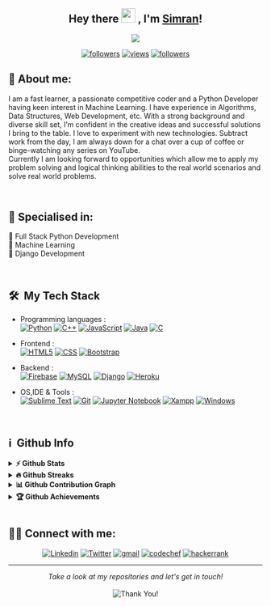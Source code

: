 <h2 align="center">
  Hey there <img src="https://media.giphy.com/media/hvRJCLFzcasrR4ia7z/giphy.gif" width="28"> , I'm <a href="http://simrandhiman.me/">Simran</a>!
   
</h2>

<p align="center">
  <img src="https://readme-typing-svg.herokuapp.com/?lines=Passionate%20Coder;Self%20taught%20Python%20Programmer&center=true&width=500&height=50">
</p>


<p align="center">
  <a href="https://www.youtube.com/c/DevProTips?sub_confirmation=1">
  <a href="https://twitter.com/simran_2104">
    <img alt="followers" title="Follow me on Twitter" src="https://img.shields.io/twitter/follow/simran_2104?color=55960c&labelColor=488207&label=Follow&logo=twitter&logoColor=white&style=for-the-badge"/></a>
    <a href="#">
    <img alt="views" title="Github views" src="https://komarev.com/ghpvc/?username=simran2104&label=github-profile-views"/></a>
  <a href="https://github.com/simran2104">
    <img alt="followers" title="Follow me on Github" src="https://img.shields.io/github/followers/simran2104?color=236ad3&labelColor=1155ba&style=for-the-badge&logo=github&label=Follow"/></a>
    </p>


## 👩 About me:
<p>
  I am a fast learner, a passionate competitive coder and a Python Developer having keen interest in Machine Learning. I have experience in Algorithms, Data Structures, Web Development, etc. With a strong background and diverse skill set, I’m confident in the creative ideas and successful solutions I bring to the table. I love to experiment with new technologies.  Subtract work from the day, I am always down for a chat over a cup of coffee or binge-watching any series on YouTube.<br>
Currently I am looking forward to opportunities which allow me to apply my problem solving and logical thinking abilities to the real world scenarios and solve real world problems.
</p><br>

<h2>🥇 Specialised in:</h2>
<p>🔸 Full Stack Python Development
  <br>🔸 Machine Learning
  <br>🔸 Django Development
<p>
<br>
<h2> 🛠 &nbsp;My Tech Stack</h2>

- Programming languages : <br />
  [![Python](https://img.shields.io/badge/Python-14354C?style=flat&logo=python&logoColor=white)](https://www.python.org) [![C++](https://img.shields.io/badge/C%2B%2B-00599C?style=flat&logo=c%2B%2B&logoColor=white)](https://www.cplusplus.com/) [![JavaScript](https://img.shields.io/badge/JavaScript-F7DF1E?style=flat&logo=javascript&logoColor=black)](https://developer.mozilla.org/en-US/docs/Web/JavaScript) [![Java](https://img.shields.io/badge/Java-2d81ad?style=flat&logo=java&logoColor=white)](https://www.java.com/en/) [![C](https://img.shields.io/badge/C-00599C?style=flat&logo=c&logoColor=white)](https://www.cprogramming.com/)
  
- Frontend : <br />
  [![HTML5](https://img.shields.io/badge/HTML5-E34F26?style=flat&logo=html5&logoColor=white)](https://www.w3.org/html/)  [![CSS](https://img.shields.io/badge/CSS-blue?style=flat&logo=css3&logoColor=white)](https://www.w3.org/Style/CSS/Overview.en.html) [![Bootstrap](https://img.shields.io/badge/Bootstrap-563D7C?style=flat&logo=bootstrap&logoColor=white)](https://getbootstrap.com)
  
- Backend : <br />
  [![Firebase](https://img.shields.io/badge/-Firebase-2C2D72?style=flat&logo=firebase&logoColor=FFCA28)](https://firebase.google.com/) [![MySQL](https://img.shields.io/badge/MySQL-00000F?style=flat&logo=mysql&logoColor=white)](https://www.mysql.com/) [![Django](https://img.shields.io/badge/Django-0b4523?style=flat&logo=django&logoColor=white)](https://www.djangoproject.com/) [![Heroku](https://img.shields.io/badge/Heroku-430098?style=flat&logo=heroku&logoColor=white)](https://heroku.com) 
  
- OS,IDE & Tools : <br />
  [![Sublime Text](http://img.shields.io/badge/-Sublime%20Text-grey?style=flat&logo=sublime-text&logoColor=eb9009)](https://www.sublimetext.com/3) [![Git](https://img.shields.io/badge/Git-F05032?style=flat&logo=git&logoColor=white)](https://git-scm.com/) [![Jupyter Notebook](https://img.shields.io/badge/Jupyter-grey?style=flat&logo=Jupyter&logoColor=orange)](https://jupyter.org/) [![Xampp](https://img.shields.io/badge/Xampp-orange?style=flat&logo=Xampp&logoColor=white)](https://www.apachefriends.org/index.html) [![Windows](https://img.shields.io/badge/Windows-blue?style=flat&logo=Windows&logoColor=white)](https://www.microsoft.com/en-in/windows)
<br>


<h2>ℹ️ &nbsp;Github Info</h2>
<details>	
  <summary><b>⚡ Github Stats</b></summary>
<p align="center"><img height="180em" src="https://github-readme-stats.vercel.app/api?username=simran2104&hide_border=true&count_private=true&show_icons=true&theme=radical" alt="simran2104" align = "center"/>
<img height="180em" src="https://github-readme-stats.vercel.app/api/top-langs?username=simran2104&show_icons=true&locale=en&layout=compact&hide_border=true&theme=radical" alt="simran2104" align = "center"/></p>
</details>
<details>
 <summary><b>🔥 Github Streaks</b></summary>
<p align="center"><img src="https://github-readme-streak-stats.herokuapp.com/?user=simran2104&theme=black-ice&hide_border=true&stroke=0000&background=0D1117&ring=e05397&fire=e05397&currStreakLabel=e05397" alt="simran2104" /></p>
</details>
<details>
<summary><b>📊 Github Contribution Graph</b></summary>
<p align="center"<a href="#"><img alt="Simran Dhiman's Activity Graph" src="https://activity-graph.herokuapp.com/graph?username=simran2104&bg_color=0D1117&color=e05397&line=e05397&point=FFFFFF&hide_border=true&" /></a></p>
</details>
<details>   
 <summary><b>🏆 Github Achievements</b></summary>
<p align="center"> <a href="https://github.com/ryo-ma/github-profile-trophy"><img src="https://github-profile-trophy.vercel.app/?username=simran2104&margin-w=5&theme=radical" alt="simran2104" /></a> </p>
</details>
<br>
 
 ## 🙋‍♂️ Connect with me:
<!-- Badges template - https://github.com/badges/shields -->
<p align="center">
  <a href="https://www.linkedin.com/in/simran2104/"><img alt="Linkedin" title="Linkedin" src="https://img.shields.io/badge/-linkedin-%230077B5?style=for-the-badge&logo=linkedin&logoColor=white"/></a>
  <a href="https://twitter.com/simran_2104"><img alt="Twitter" title="Twitter" src="https://img.shields.io/badge/-Twitter-1DA1F2?style=for-the-badge&logo=twitter&logoColor=white"/></a>
  <a href="mailto:simrandhiman5808@gmail.com"><img alt="gmail" title="gmail" src="https://img.shields.io/badge/-gmail-f53c20?style=for-the-badge&logo=gmail&logoColor=white"/></a>
  <a href="https://www.codechef.com/users/simran_2104"><img alt="codechef" title="codechef" src="https://img.shields.io/badge/-codechef-935F31?style=for-the-badge&logo=codechef&logoColor=white"/></a>
  <a href="https://www.hackerrank.com/simran2104"><img alt="hackerrank" title="hackerrank" src="https://img.shields.io/badge/-hackerrank-0ec950?style=for-the-badge&logo=hackerrank&logoColor=white"/></a>
</p>

 <hr>
<p align="center">
    <i>Take a look at my repositories and let's get in touch!</i><br><br>
   <img alt="Thank You!" title="Thank You" src="https://img.shields.io/badge/Thank-You-ff69b4.svg"/>
</p>
